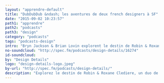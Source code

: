 ```yaml
---
layout: "apprendre-default"
title: "DubDubDub &ndash; les aventures de deux french designers à SF"
date: "2015-09-02 10:23:57"
path1: "apprendre"
path2: "podcasts"
path3: "design"
category: "podcasts"
tags: "podcasts-design"
intro: "Bryn Jackson & Brian Lovin explorent le destin de Robin & Roxane Clediere, un duo de product designers chez Facebook, fraîchement débarqués dans la Silicon Valley. Ils discutent du travail en couple, du recrutement par Facebook et de leur arrivée à San Francisco."
no-soundcloud: "http://spec.fm/podcasts/design-details/16274"
id-soundcloud:
by: "Design Details"
logo: "design-details-logo.jpeg"
by-url: "http://spec.fm/podcasts/design-details/"
description: "Explorez le destin de Robin & Roxane Clediere, un duo de product designers chez Facebook, fraîchement débarqués dans la Silicon Valley"
---
```

